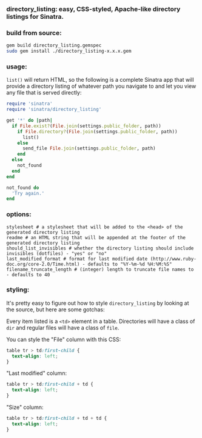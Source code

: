 ### directory_listing: easy, CSS-styled, Apache-like directory listings for Sinatra.

### build from source:

```bash
gem build directory_listing.gemspec
sudo gem install ./directory_listing-x.x.x.gem
```

### usage:

```list()``` will return HTML, so the following is a complete Sinatra app that will provide a directory listing of whatever path you navigate to and let you view any file that is served directly:

```ruby
require 'sinatra'
require 'sinatra/directory_listing'

get '*' do |path|
  if File.exist?(File.join(settings.public_folder, path))
    if File.directory?(File.join(settings.public_folder, path))
      list()
    else
      send_file File.join(settings.public_folder, path)
    end
  else
    not_found
  end
end

not_found do
  'Try again.'
end
```

### options:

```
stylesheet # a stylesheet that will be added to the <head> of the generated directory listing
readme # an HTML string that will be appended at the footer of the generated directory listing
should_list_invisibles # whether the directory listing should include invisibles (dotfiles) - "yes" or "no"
last_modified_format # format for last modified date (http://www.ruby-doc.org/core-2.0/Time.html) - defaults to "%Y-%m-%d %H:%M:%S"
filename_truncate_length # (integer) length to truncate file names to - defaults to 40
```

### styling:

It's pretty easy to figure out how to style ```directory_listing``` by looking at the source, but here are some gotchas:

Every item listed is a ```<td>``` element in a table. Directories will have a class of ```dir``` and regular files will have a class of ```file```. 

You can style the "File" column with this CSS:

```css
table tr > td:first-child { 
  text-align: left;
}
```

"Last modified" column:

```css
table tr > td:first-child + td { 
  text-align: left;
}
```

"Size" column:

```css
table tr > td:first-child + td + td { 
  text-align: left;
}
```
